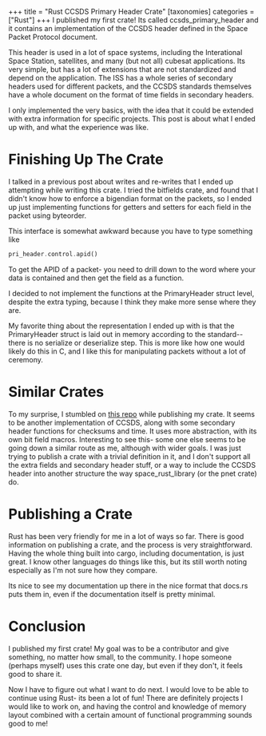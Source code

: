 +++
title = "Rust CCSDS Primary Header Crate"
[taxonomies]
categories = ["Rust"]
+++
I published my first crate! Its called ccsds\_primary\_header and it contains an 
implementation of the CCSDS header defined in the Space Packet Protocol document.


This header is used in a lot of space systems, including the Interational Space
Station, satellites, and many (but not all) cubesat applications. Its very simple,
but has a lot of extensions that are not standardized and depend on the application.
The ISS has a whole series of secondary headers used for different packets, and the
CCSDS standards themselves have a whole document on the format of time fields in
secondary headers.


I only implemented the very basics, with the idea that it could be extended with
extra information for specific projects. This post is about what I ended up with,
and what the experience was like.


# Finishing Up The Crate
I talked in a previous post about writes and re-writes that I ended up attempting
while writing this crate. I tried the bitfields crate, and found that I didn't
know how to enforce a bigendian format on the packets, so I ended up just
implementing functions for getters and setters for each field in the packet using
byteorder.


This interface is somewhat awkward because you have to type something like
```rust
pri_header.control.apid()
```
To get the APID of a packet- you need to drill down to the word where your data
is contained and then get the field as a function.


I decided to not implement the functions at the PrimaryHeader struct level, despite
the extra typing, because I think they make more sense where they are.


My favorite thing about the representation I ended up with is that the PrimaryHeader
struct is laid out in memory according to the standard-- there is no serialize or
deserialize step. This is more like how one would likely do this in C, and I like
this for manipulating packets without a lot of ceremony.

# Similar Crates
To my surprise, I stumbled on [this repo](https://github.com/Stefan-Korner/space_rust_library)
while publishing my crate. It seems to be another implementation of CCSDS, along with
some secondary header functions for checksums and time. It uses more abstraction,
with its own bit field macros. Interesting to see this- some one else seems to be
going down a similar route as me, although with wider goals. I was just trying to
publish a crate with a trivial definition in it, and I don't support all the
extra fields and secondary header stuff, or a way to include the CCSDS header into
another structure the way space\_rust\_library (or the pnet crate) do.


# Publishing a Crate
Rust has been very friendly for me in a lot of ways so far. There is good information
on publishing a crate, and the process is very straightforward. Having the whole
thing built into cargo, including documentation, is just great. I know other
languages do things like this, but its still worth noting especially as I'm not
sure how they compare.


Its nice to see my documentation up there in the nice format that docs.rs puts them in,
even if the documentation itself is pretty minimal.


# Conclusion
I published my first crate! My goal was to be a contributor and give something,
no matter how small, to the community. I hope someone (perhaps myself)
uses this crate one day, but even if they don't, it feels good to share it.


Now I have to figure out what I want to do next. I would love
to be able to continue using Rust- its been a lot of fun! There are 
definitely projects I would like to work on, and having the control and knowledge
of memory layout combined with a certain amount of functional programming
sounds good to me!

